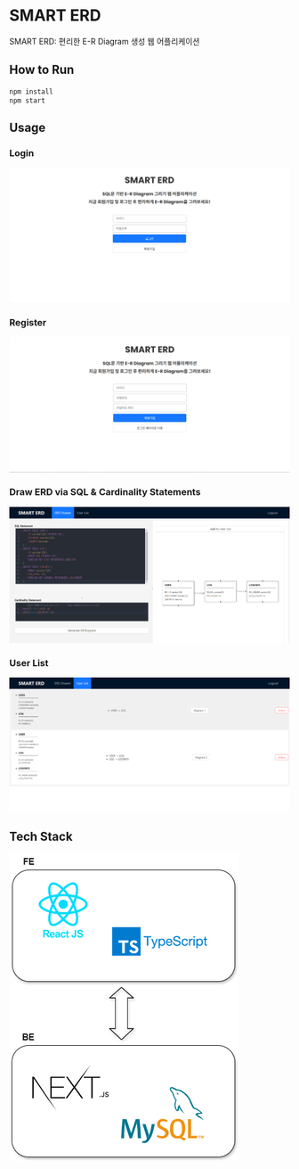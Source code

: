 # SMART ERD
SMART ERD: 편리한 E-R Diagram 생성 웹 어플리케이션  
  
## How to Run
``` shell
npm install  
npm start
```

## Usage

### Login
![Login](./images/login.png)  

### Register
![Login](./images/register.png)  

### Draw ERD via SQL & Cardinality Statements
![Login](./images/erddrawer.png)  

### User List
![Login](./images/userlist.png)  

## Tech Stack
![Stack](./images/stack.png)

